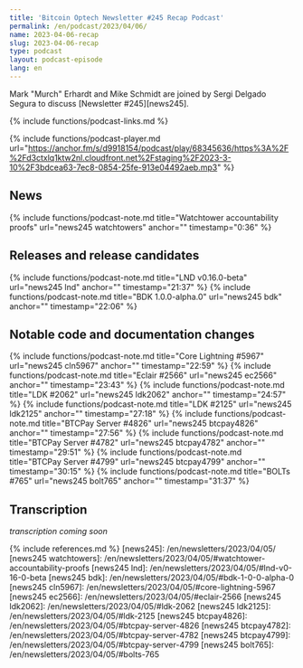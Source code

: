 ```yaml
---
title: 'Bitcoin Optech Newsletter #245 Recap Podcast'
permalink: /en/podcast/2023/04/06/
name: 2023-04-06-recap
slug: 2023-04-06-recap
type: podcast
layout: podcast-episode
lang: en
---
```

Mark "Murch" Erhardt and Mike Schmidt are joined by Sergi Delgado Segura to discuss [Newsletter #245][news245].

{% include functions/podcast-links.md %}

{% include functions/podcast-player.md url="https://anchor.fm/s/d9918154/podcast/play/68345636/https%3A%2F%2Fd3ctxlq1ktw2nl.cloudfront.net%2Fstaging%2F2023-3-10%2F3bdcea63-7ec8-0854-25fe-913e04492aeb.mp3" %}

## News

{% include functions/podcast-note.md title="Watchtower accountability proofs"
  url="news245 watchtowers" anchor="" timestamp="0:36" %}

## Releases and release candidates

{% include functions/podcast-note.md title="LND v0.16.0-beta"
  url="news245 lnd" anchor="" timestamp="21:37" %}
{% include functions/podcast-note.md title="BDK 1.0.0-alpha.0"
  url="news245 bdk" anchor="" timestamp="22:06" %}

## Notable code and documentation changes

{% include functions/podcast-note.md title="Core Lightning #5967"
  url="news245 cln5967" anchor="" timestamp="22:59" %}
{% include functions/podcast-note.md title="Eclair #2566"
  url="news245 ec2566" anchor="" timestamp="23:43" %}
{% include functions/podcast-note.md title="LDK #2062"
  url="news245 ldk2062" anchor="" timestamp="24:57" %}
{% include functions/podcast-note.md title="LDK #2125"
  url="news245 ldk2125" anchor="" timestamp="27:18" %}
{% include functions/podcast-note.md title="BTCPay Server #4826"
  url="news245 btcpay4826" anchor="" timestamp="27:56" %}
{% include functions/podcast-note.md title="BTCPay Server #4782"
  url="news245 btcpay4782" anchor="" timestamp="29:51" %}
{% include functions/podcast-note.md title="BTCPay Server #4799"
  url="news245 btcpay4799" anchor="" timestamp="30:15" %}
{% include functions/podcast-note.md title="BOLTs #765"
  url="news245 bolt765" anchor="" timestamp="31:37" %}

## Transcription

_transcription coming soon_

{% include references.md %}
[news245]: /en/newsletters/2023/04/05/
[news245 watchtowers]: /en/newsletters/2023/04/05/#watchtower-accountability-proofs
[news245 lnd]: /en/newsletters/2023/04/05/#lnd-v0-16-0-beta
[news245 bdk]: /en/newsletters/2023/04/05/#bdk-1-0-0-alpha-0
[news245 cln5967]: /en/newsletters/2023/04/05/#core-lightning-5967
[news245 ec2566]: /en/newsletters/2023/04/05/#eclair-2566
[news245 ldk2062]: /en/newsletters/2023/04/05/#ldk-2062
[news245 ldk2125]: /en/newsletters/2023/04/05/#ldk-2125
[news245 btcpay4826]: /en/newsletters/2023/04/05/#btcpay-server-4826
[news245 btcpay4782]: /en/newsletters/2023/04/05/#btcpay-server-4782
[news245 btcpay4799]: /en/newsletters/2023/04/05/#btcpay-server-4799
[news245 bolt765]: /en/newsletters/2023/04/05/#bolts-765
